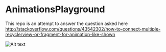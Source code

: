 # AnimationsPlayground
This repo is an attempt to answer the question asked here http://stackoverflow.com/questions/43542302/how-to-connect-multiple-recyclerview-or-fragment-for-animation-like-shown

![Alt text](https://i.stack.imgur.com/SHU2z.gif "Attempt")
